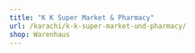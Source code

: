 ```yaml
---
title: "K K Super Market & Pharmacy"
url: /karachi/k-k-super-market-und-pharmacy/
shop: Warenhaus
---
```

